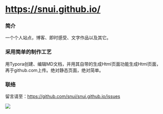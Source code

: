 # https://snui.github.io/

### 简介
一个个人站点，博客、即时感受、文字作品以及其它。

### 采用简单的制作工艺

用Typora创建、编辑MD文档，并用其自带的生成Html页面功能生成Html页面，再于github.com上传。绝对静态页面，绝对简单。

### 联络

留言请至：https://github.com/snui/snui.github.io/issues  
  
![](https://user-images.githubusercontent.com/7594612/100559253-d0b31500-32ec-11eb-819a-9d67d67e64cb.png)
